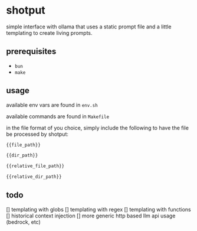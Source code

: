 # shotput

simple interface with ollama that uses a static prompt file and a little templating to create living prompts.

## prerequisites

- `bun`
- `make`

## usage

available env vars are found in `env.sh`

available commands are found in `Makefile`

in the file format of you choice, simply include the following to have the file be processed by shotput:

``` sh
{{file_path}}

{{dir_path}}

{{relative_file_path}}

{{relative_dir_path}}
```

## todo

[] templating with globs
[] templating with regex
[] templating with functions
[] historical context injection
[] more generic http based llm api usage (bedrock, etc)
